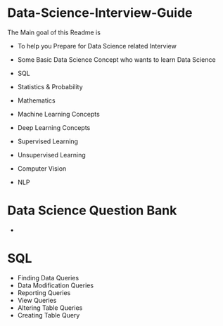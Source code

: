 # Data-Science-Interview-Guide

The Main goal of this Readme is 
- To help you Prepare for Data Science related Interview
- Some Basic Data Science Concept who wants to learn Data Science

- SQL
- Statistics & Probability
- Mathematics
- Machine Learning Concepts
- Deep Learning Concepts
- Supervised Learning
- Unsupervised Learning
- Computer Vision
- NLP




# Data Science Question Bank

- 


# SQL

* Finding Data Queries
* Data Modification Queries
* Reporting Queries
* View Queries
* Altering Table Queries
* Creating Table Query
